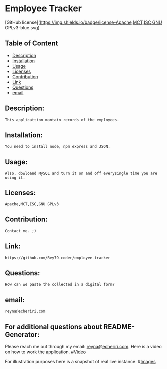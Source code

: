 
# Employee Tracker


[GitHub license](https://img.shields.io/badge/license-Apache,MCT,ISC,GNU GPLv3-blue.svg)

## Table of Content

- [Description](#Description)
- [Installation](#Installation)
- [Usage](#Usage)
- [Licenses](#Licenses)
- [Contribution](#Contribution)
- [Link](#Link)
- [Questions](#Questions)
- [email](#email)

## Description:
    This applicattion mantain records of the employees. 
## Installation:
    You need to install node, npm express and JSON.
## Usage:
    Also, dowloand MySQL and turn it on and off everysingle time you are using it.
## Licenses:
    Apache,MCT,ISC,GNU GPLv3
## Contribution:
    Contact me. ;)
## Link:
    https://github.com/Rey79-coder/employee-tracker
## Questions:
    How can we paste the collected in a digital form?
## email:
    reyna@echeriri.com

## For additional questions about README-Generator:
   Please reach me out through my email: reyna@echeriri.com.
   Here is a video on how to work the application.
#[Video](https://drive.google.com/file/d/1tl1pwlHSfMgXHlhJiNjzWUhO9NW5Duhr/view?usp=sharing)

For illustration purposes here is a snapshot of real live instance:
#[Images](https://raw.githubusercontent.com/Rey79-coder/README-generator/main/assets/img/README-sample-template-1920x720.png)

